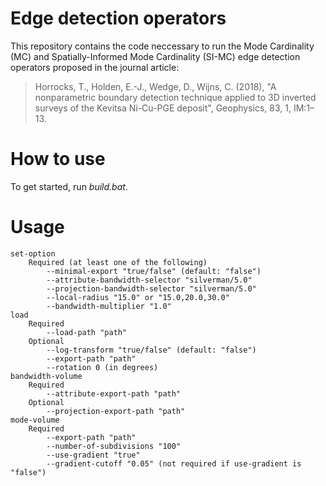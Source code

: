 # Edge detection operators
This repository contains the code neccessary to run the Mode Cardinality (MC) and Spatially-Informed Mode Cardinality (SI-MC) edge detection operators proposed in the journal article:
>Horrocks, T., Holden, E.-J., Wedge, D., Wijns, C. (2018), "A nonparametric boundary detection technique applied to 3D inverted surveys of the Kevitsa Ni-Cu-PGE deposit", Geophysics, 83, 1, IM:1–13.

# How to use
To get started, run _build.bat_.

# Usage
```
set-option
    Required (at least one of the following)
        --minimal-export "true/false" (default: "false")
        --attribute-bandwidth-selector "silverman/5.0"
        --projection-bandwidth-selector "silverman/5.0"
        --local-radius "15.0" or "15.0,20.0,30.0"
        --bandwidth-multiplier "1.0"
load 
    Required
        --load-path "path" 
    Optional
        --log-transform "true/false" (default: "false")
        --export-path "path"
        --rotation 0 (in degrees)
bandwidth-volume
    Required
        --attribute-export-path "path"
    Optional
        --projection-export-path "path"
mode-volume
    Required
        --export-path "path"
        --number-of-subdivisions "100"
        --use-gradient "true"
        --gradient-cutoff "0.05" (not required if use-gradient is "false")
```
